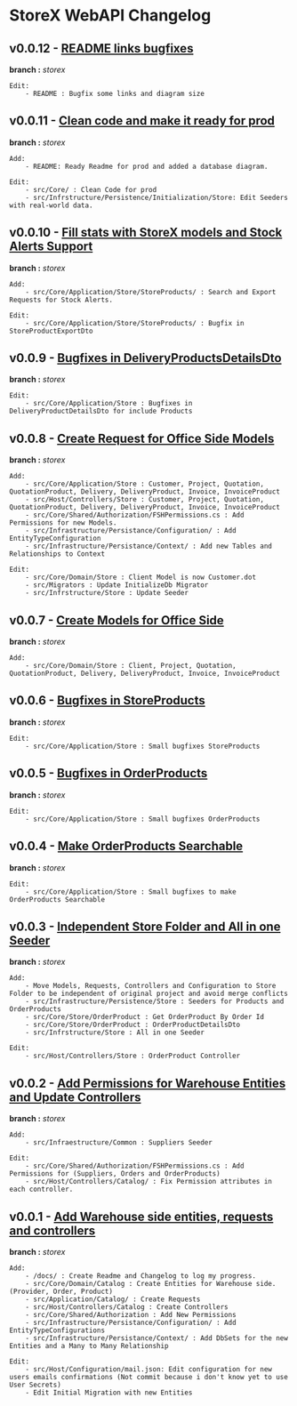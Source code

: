 # StoreX WebAPI Changelog

## v0.0.12 - [README links bugfixes]()

**branch :** _storex_

    Edit:
        - README : Bugfix some links and diagram size

## v0.0.11 - [Clean code and make it ready for prod](https://github.com/rafitajaen/StoreX-WebAPI/tree/e11fe4745f742077818e0a97284f39e4d9e682f2)

**branch :** _storex_

    Add:
        - README: Ready Readme for prod and added a database diagram.

    Edit:
        - src/Core/ : Clean Code for prod
        - src/Infrstructure/Persistence/Initialization/Store: Edit Seeders with real-world data.

## v0.0.10 - [Fill stats with StoreX models and Stock Alerts Support](https://github.com/rafitajaen/StoreX-WebAPI/tree/688d3349b2823bdb0fd492828102e8af6e449a40)

**branch :** _storex_

    Add:
        - src/Core/Application/Store/StoreProducts/ : Search and Export Requests for Stock Alerts.

    Edit:
        - src/Core/Application/Store/StoreProducts/ : Bugfix in StoreProductExportDto

## v0.0.9 - [Bugfixes in DeliveryProductsDetailsDto](https://github.com/rafitajaen/StoreX-WebAPI/tree/decce606983c5dda81b725afb93097a36171f29d)

**branch :** _storex_

    Edit:
        - src/Core/Application/Store : Bugfixes in DeliveryProductDetailsDto for include Products

## v0.0.8 - [Create Request for Office Side Models](https://github.com/rafitajaen/StoreX-WebAPI/tree/501d5841a3ed1e75b2f8fa33391f3439390cf4b7)

**branch :** _storex_

    Add:
        - src/Core/Application/Store : Customer, Project, Quotation, QuotationProduct, Delivery, DeliveryProduct, Invoice, InvoiceProduct
        - src/Host/Controllers/Store : Customer, Project, Quotation, QuotationProduct, Delivery, DeliveryProduct, Invoice, InvoiceProduct
        - src/Core/Shared/Authorization/FSHPermissions.cs : Add Permissions for new Models.
        - src/Infrastructure/Persistance/Configuration/ : Add EntityTypeConfiguration
        - src/Infrastructure/Persistance/Context/ : Add new Tables and Relationships to Context

    Edit:
        - src/Core/Domain/Store : Client Model is now Customer.dot
        - src/Migrators : Update InitializeDb Migrator
        - src/Infrstructure/Store : Update Seeder

## v0.0.7 - [Create Models for Office Side](https://github.com/rafitajaen/StoreX-WebAPI/tree/3d4adddcd583832e50e28c39e091a177c979e824)

**branch :** _storex_

    Add:
        - src/Core/Domain/Store : Client, Project, Quotation, QuotationProduct, Delivery, DeliveryProduct, Invoice, InvoiceProduct

## v0.0.6 - [Bugfixes in StoreProducts](https://github.com/rafitajaen/StoreX-WebAPI/tree/5d7e5e920b1ec5a1cf18aac20bbd5ecfb5a33878)

**branch :** _storex_

    Edit:
        - src/Core/Application/Store : Small bugfixes StoreProducts

## v0.0.5 - [Bugfixes in OrderProducts](https://github.com/rafitajaen/StoreX-WebAPI/tree/1566be581cc9537c3cc2520a100a1dd59a6be320)

**branch :** _storex_

    Edit:
        - src/Core/Application/Store : Small bugfixes OrderProducts

## v0.0.4 - [Make OrderProducts Searchable](https://github.com/rafitajaen/StoreX-WebAPI/tree/c52dda8c77ef7584a8d54af56bcc61c06f2603bc)

**branch :** _storex_

    Edit:
        - src/Core/Application/Store : Small bugfixes to make OrderProducts Searchable

## v0.0.3 - [Independent Store Folder and All in one Seeder](https://github.com/rafitajaen/StoreX-WebAPI/tree/9bfacfcfd48b5ce259db79cabfd7312bd45e9413)

**branch :** _storex_

    Add:
        - Move Models, Requests, Controllers and Configuration to Store Folder to be independent of original project and avoid merge conflicts
        - src/Infrastructure/Persistence/Store : Seeders for Products and OrderProducts
        - src/Core/Store/OrderProduct : Get OrderProduct By Order Id
        - src/Core/Store/OrderProduct : OrderProductDetailsDto
        - src/Infrstructure/Store : All in one Seeder

    Edit:
        - src/Host/Controllers/Store : OrderProduct Controller

## v0.0.2 - [Add Permissions for Warehouse Entities and Update Controllers](https://github.com/rafitajaen/StoreX-WebAPI/tree/da5618d83cec6719a1a638575435a04393cb7575)

**branch :** _storex_

    Add:
        - src/Infraestructure/Common : Suppliers Seeder

    Edit:
        - src/Core/Shared/Authorization/FSHPermissions.cs : Add Permissions for (Suppliers, Orders and OrderProducts)
        - src/Host/Controllers/Catalog/ : Fix Permission attributes in each controller.

## v0.0.1 - [Add Warehouse side entities, requests and controllers](https://github.com/rafitajaen/StoreX-WebAPI/tree/53cbabeb04a22403656c18ef7b04e94b7d0dfd01)

**branch :** _storex_

    Add:
        - /docs/ : Create Readme and Changelog to log my progress.
        - src/Core/Domain/Catalog : Create Entities for Warehouse side. (Provider, Order, Product)
        - src/Application/Catalog/ : Create Requests
        - src/Host/Controllers/Catalog : Create Controllers
        - src/Core/Shared/Authorization : Add New Permissions
        - src/Infrastructure/Persistance/Configuration/ : Add EntityTypeConfigurations
        - src/Infrastructure/Persistance/Context/ : Add DbSets for the new Entities and a Many to Many Relationship

    Edit:
        - src/Host/Configuration/mail.json: Edit configuration for new users emails confirmations (Not commit because i don't know yet to use User Secrets)
        - Edit Initial Migration with new Entities
